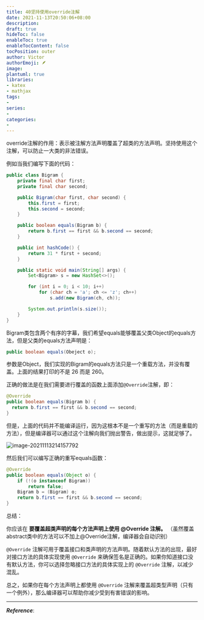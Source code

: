 ```yaml
---
title: 40坚持使用override注解
date: 2021-11-13T20:50:06+08:00
description:
draft: true
hideToc: false
enableToc: true
enableTocContent: false
tocPosition: outer
author: Victor
authorEmoji: 🪶
image:
plantuml: true
libraries:
- katex
- mathjax
tags:
-
series:
-
categories:
-
---
```






override注解的作用：表示被注解方法声明覆盖了超类的方法声明。坚持使用这个注解，可以防止一大类的非法错误。

例如当我们编写下面的代码：

```java
public class Bigram {
    private final char first;
    private final char second;

    public Bigram(char first, char second) {
        this.first = first;
        this.second = second;
    }

    public boolean equals(Bigram b) {
        return b.first == first && b.second == second;
    }

    public int hashCode() {
        return 31 * first + second;
    }

    public static void main(String[] args) {
        Set<Bigram> s = new HashSet<>();

        for (int i = 0; i < 10; i++)
            for (char ch = 'a'; ch <= 'z'; ch++)
                s.add(new Bigram(ch, ch));

        System.out.println(s.size());
    }
}
```

Bigram类包含两个有序的字幕，我们希望equals能够覆盖父类Object的equals方法，但是父类的equals方法声明是：

```java
public boolean equals(Obeject o);
```

参数是Object，我们实现的Bigram的equals方法只是一个重载方法，并没有覆盖。上面的结果打印的不是 26 而是 260。

正确的做法是在我们需要进行覆盖的函数上面添加`@Override`注解，即：

```java
@Override
public boolean equals(Bigram b) {
  return b.first == first && b.second == second;
}
```

但是，上面的代码并不能编译运行，因为这根本不是一个重写的方法（而是重载的方法），但是编译器可以通过这个注解向我们抛出警告，做出提示，这就足够了。

![image-20211113214157792](../../../../../../../../Library/Application%20Support/typora-user-images/image-20211113214157792.png)

然后我们可以编写正确的重写equals函数：

```java
@Override
public boolean equals(Object o) {
    if (!(o instanceof Bigram))
        return false;
    Bigram b = (Bigram) o;
    return b.first == first && b.second == second;
}
```

总结：

你应该在 **要覆盖超类声明的每个方法声明上使用 @Override 注解。** （虽然覆盖abstract类中的方法可以不加上@Override注解，编译器会自动识别）

`@Override` 注解可用于覆盖接口和类声明的方法声明。随着默认方法的出现，最好对接口方法的具体实现使用 `@Override` 来确保签名是正确的。如果你知道接口没有默认方法，你可以选择忽略接口方法的具体实现上的 `@Override` 注解，以减少混乱。

总之，如果你在每个方法声明上都使用 `@Override` 注解来覆盖超类型声明（只有一个例外），那么编译器可以帮助你减少受到有害错误的影响。

---

***Reference***:
